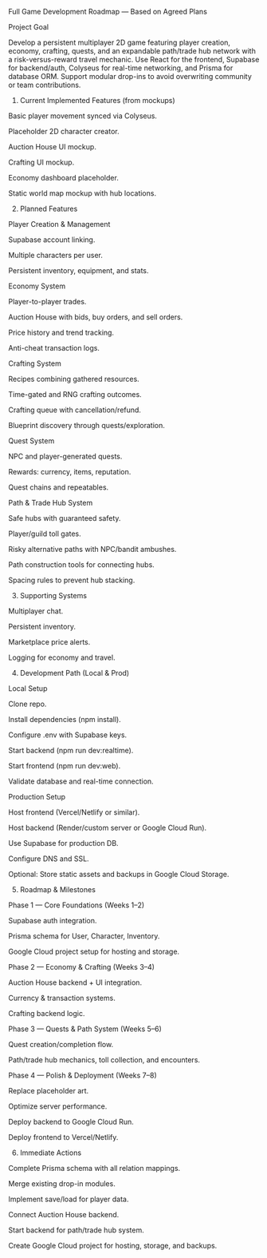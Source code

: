 Full Game Development Roadmap — Based on Agreed Plans

Project Goal

Develop a persistent multiplayer 2D game featuring player creation, economy, crafting, quests, and an expandable path/trade hub network with a risk-versus-reward travel mechanic. Use React for the frontend, Supabase for backend/auth, Colyseus for real-time networking, and Prisma for database ORM. Support modular drop-ins to avoid overwriting community or team contributions.

1. Current Implemented Features (from mockups)

Basic player movement synced via Colyseus.

Placeholder 2D character creator.

Auction House UI mockup.

Crafting UI mockup.

Economy dashboard placeholder.

Static world map mockup with hub locations.

2. Planned Features

Player Creation & Management

Supabase account linking.

Multiple characters per user.

Persistent inventory, equipment, and stats.

Economy System

Player-to-player trades.

Auction House with bids, buy orders, and sell orders.

Price history and trend tracking.

Anti-cheat transaction logs.

Crafting System

Recipes combining gathered resources.

Time-gated and RNG crafting outcomes.

Crafting queue with cancellation/refund.

Blueprint discovery through quests/exploration.

Quest System

NPC and player-generated quests.

Rewards: currency, items, reputation.

Quest chains and repeatables.

Path & Trade Hub System

Safe hubs with guaranteed safety.

Player/guild toll gates.

Risky alternative paths with NPC/bandit ambushes.

Path construction tools for connecting hubs.

Spacing rules to prevent hub stacking.

3. Supporting Systems

Multiplayer chat.

Persistent inventory.

Marketplace price alerts.

Logging for economy and travel.

4. Development Path (Local & Prod)

Local Setup

Clone repo.

Install dependencies (npm install).

Configure .env with Supabase keys.

Start backend (npm run dev:realtime).

Start frontend (npm run dev:web).

Validate database and real-time connection.

Production Setup

Host frontend (Vercel/Netlify or similar).

Host backend (Render/custom server or Google Cloud Run).

Use Supabase for production DB.

Configure DNS and SSL.

Optional: Store static assets and backups in Google Cloud Storage.

5. Roadmap & Milestones

Phase 1 — Core Foundations (Weeks 1–2)

Supabase auth integration.

Prisma schema for User, Character, Inventory.

Google Cloud project setup for hosting and storage.

Phase 2 — Economy & Crafting (Weeks 3–4)

Auction House backend + UI integration.

Currency & transaction systems.

Crafting backend logic.

Phase 3 — Quests & Path System (Weeks 5–6)

Quest creation/completion flow.

Path/trade hub mechanics, toll collection, and encounters.

Phase 4 — Polish & Deployment (Weeks 7–8)

Replace placeholder art.

Optimize server performance.

Deploy backend to Google Cloud Run.

Deploy frontend to Vercel/Netlify.

6. Immediate Actions

Complete Prisma schema with all relation mappings.

Merge existing drop-in modules.

Implement save/load for player data.

Connect Auction House backend.

Start backend for path/trade hub system.

Create Google Cloud project for hosting, storage, and backups.

